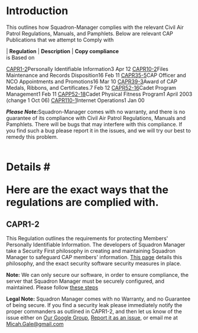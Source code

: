 # Introduction #

This outlines how Squadron-Manager complies with the relevant Civil Air Patrol Regulations, Manuals, and Pamphlets.  Below are relevant CAP Publications that we attempt to Comply with

| **Regulation** | **Description** | **Copy compliance**<br> is Based on<br>
<tr><td><a href='http://capmembers.com/media/cms/R001_002_15BAF8B12FA4B.pdf'>CAPR1-2</a></td><td>Personally Identifiable Information</td><td>3 Apr 12                            </td></tr>
<tr><td><a href='http://capmembers.com/media/cms/R010_002_06448D9F87459.pdf'>CAPR10-2</a></td><td>Files Maintenance and Records Disposition</td><td>16 Feb 11                           </td></tr>
<tr><td><a href='http://capmembers.com/media/cms/R035_005_489E25C089E93.pdf'>CAPR35-5</a></td><td>CAP Officer and NCO Appointments and Promotions</td><td>16 Mar 10                           </td></tr>
<tr><td><a href='http://capmembers.com/media/cms/R039_003_83459660D4F44.pdf'>CAPR39-3</a></td><td>Award of CAP Medals, Ribbons, and Certificates.</td><td>7 Feb 12                            </td></tr>
<tr><td><a href='http://capmembers.com/media/cms/R052_016_2011_02_BFAB729553AB1.pdf'>CAPR52-16</a></td><td>Cadet Program Management</td><td>1 Feb 11                            </td></tr>
<tr><td><a href='http://www.capmembers.com/media/cms/P052_018_501C183A14D19.pdf'>CAPP52-18</a></td><td>Cadet Physical Fitness Program</td><td>1 April 2003 (change 1 Oct 06)      </td></tr>
<tr><td><a href='http://capmembers.com/media/cms/u_082503080020.pdf'>CAPR110-1</a></td><td>Internet Operations</td><td>1 Jan 00                            </td></tr></tbody></table>

<b><i>Please Note:</i></b>Squadron-Manager comes with no warranty, and there is no guarantee of its compliance with Civil Air Patrol Regulations, Manuals and Pamphlets.  There will be bugs that may interfere with this compliance.  If you find such a bug please report it in the issues, and we will try our best to remedy this problem.<br>
<br>
<h1>Details #

Here are the exact ways that the regulations are complied with.

## CAPR1-2 ##

This Regulation outlines the requirements for protecting Members' Personally Identifiable Information.  The developers of Squadron Manager take a Security First philosophy in creating and maintaining Squadron Manager to safeguard CAP members' information.  [This page](DevelopingPhilosophy#Security_First.md) details this philosophy, and the exact security software security measures in place.

**Note:** We can only secure our software, in order to ensure compliance, the server that Squadron Manager must be securely configured, and maintained.  Please follow [these steps](install#Securing.md)

**Legal Note:**  Squadron Manager comes with no Warranty, and no Guarantee of being secure.  If you find a security leak please immediately notify the proper commanders as outlined in CAPR1-2, and then let us know of the issue either on [Our Google Group](https://groups.google.com/forum/#!forum/squadron-manager-users), [Report it as an issue](https://code.google.com/p/squadron-manager/issues/list), or email me at [Micah.Gale@gmail.com](mailto:Micah.Gale@gmail.com)